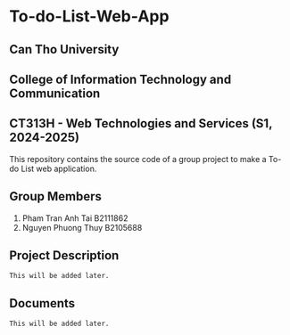 # To-do-List-Web-App

## Can Tho University

## College of Information Technology and Communication

## CT313H - Web Technologies and Services (S1, 2024-2025)

This repository contains the source code of a group project to make a To-do List web application.

## Group Members

1. Pham Tran Anh Tai B2111862
2. Nguyen Phuong Thuy B2105688

## Project Description

```
This will be added later.
```

## Documents

```
This will be added later.
```
